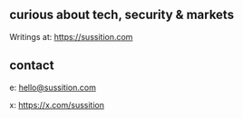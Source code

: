 ## curious about tech, security & markets

Writings at: https://sussition.com

## contact

e: hello@sussition.com

x: https://x.com/sussition
